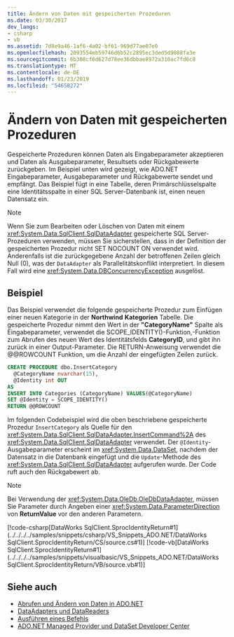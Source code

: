 ```yaml
---
title: Ändern von Daten mit gespeicherten Prozeduren
ms.date: 03/30/2017
dev_langs:
- csharp
- vb
ms.assetid: 7d8e9a46-1af6-4a02-bf61-969d77ae07e0
ms.openlocfilehash: 2093554eb59746d6b52c2895ec3ded5d9088fa3e
ms.sourcegitcommit: 6b308cf6d627d78ee36dbbae8972a310ac7fd6c8
ms.translationtype: MT
ms.contentlocale: de-DE
ms.lasthandoff: 01/23/2019
ms.locfileid: "54658272"
---
```

# <a name="modifying-data-with-stored-procedures"></a>Ändern von Daten mit gespeicherten Prozeduren
Gespeicherte Prozeduren können Daten als Eingabeparameter akzeptieren und Daten als Ausgabeparameter, Resultsets oder Rückgabewerte zurückgeben. Im Beispiel unten wird gezeigt, wie ADO.NET Eingabeparameter, Ausgabeparameter und Rückgabewerte sendet und empfängt. Das Beispiel fügt in eine Tabelle, deren Primärschlüsselspalte eine Identitätsspalte in einer SQL Server-Datenbank ist, einen neuen Datensatz ein.  
  
> [!NOTE]
>  Wenn Sie zum Bearbeiten oder Löschen von Daten mit einem <xref:System.Data.SqlClient.SqlDataAdapter> gespeicherte SQL Server-Prozeduren verwenden, müssen Sie sicherstellen, dass in der Definition der gespeicherten Prozedur nicht SET NOCOUNT ON verwendet wird. Anderenfalls ist die zurückgegebene Anzahl der betroffenen Zeilen gleich Null (0), was der `DataAdapter` als Parallelitätskonflikt interpretiert. In diesem Fall wird eine <xref:System.Data.DBConcurrencyException> ausgelöst.  
  
## <a name="example"></a>Beispiel  
 Das Beispiel verwendet die folgende gespeicherte Prozedur zum Einfügen einer neuen Kategorie in der **Northwind** **Kategorien** Tabelle. Die gespeicherte Prozedur nimmt den Wert in der **"CategoryName"** Spalte als Eingabeparameter, verwendet die SCOPE_IDENTITY()-Funktion,-Funktion zum Abrufen des neuen Wert des Identitätsfelds **CategoryID**, und gibt ihn zurück in einer Output-Parameter. Die RETURN-Anweisung verwendet die @@ROWCOUNT Funktion, um die Anzahl der eingefügten Zeilen zurück.  
  
```sql
CREATE PROCEDURE dbo.InsertCategory  
  @CategoryName nvarchar(15),  
  @Identity int OUT  
AS  
INSERT INTO Categories (CategoryName) VALUES(@CategoryName)  
SET @Identity = SCOPE_IDENTITY()  
RETURN @@ROWCOUNT  
```  
  
 Im folgenden Codebeispiel wird die oben beschriebene gespeicherte Prozedur `InsertCategory` als Quelle für den <xref:System.Data.SqlClient.SqlDataAdapter.InsertCommand%2A> des <xref:System.Data.SqlClient.SqlDataAdapter> verwendet. Der `@Identity`-Ausgabeparameter erscheint im <xref:System.Data.DataSet>, nachdem der Datensatz in die Datenbank eingefügt und die `Update`-Methode des <xref:System.Data.SqlClient.SqlDataAdapter> aufgerufen wurde. Der Code ruft auch den Rückgabewert ab.  
  
> [!NOTE]
>  Bei Verwendung der <xref:System.Data.OleDb.OleDbDataAdapter>, müssen Sie Parameter durch Angeben einer <xref:System.Data.ParameterDirection> von **ReturnValue** vor den anderen Parametern.  
  
 [!code-csharp[DataWorks SqlClient.SprocIdentityReturn#1](../../../../samples/snippets/csharp/VS_Snippets_ADO.NET/DataWorks SqlClient.SprocIdentityReturn/CS/source.cs#1)]
 [!code-vb[DataWorks SqlClient.SprocIdentityReturn#1](../../../../samples/snippets/visualbasic/VS_Snippets_ADO.NET/DataWorks SqlClient.SprocIdentityReturn/VB/source.vb#1)]  
  
## <a name="see-also"></a>Siehe auch
- [Abrufen und Ändern von Daten in ADO.NET](../../../../docs/framework/data/adonet/retrieving-and-modifying-data.md)
- [DataAdapters und DataReaders](../../../../docs/framework/data/adonet/dataadapters-and-datareaders.md)
- [Ausführen eines Befehls](../../../../docs/framework/data/adonet/executing-a-command.md)
- [ADO.NET Managed Provider und DataSet Developer Center](https://go.microsoft.com/fwlink/?LinkId=217917)
